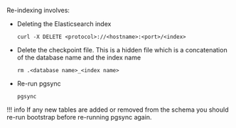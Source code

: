 Re-indexing involves:

- Deleting the Elasticsearch index
  ```
  curl -X DELETE <protocol>://<hostname>:<port>/<index>
  ```
- Delete the checkpoint file.
  This is a hidden file which is a concatenation of the database name and the index name
  ```
  rm .<database name>_<index name>
  ```
- Re-run pgsync
  ```
  pgsync
  ```


!!! info
    If any new tables are added or removed from the schema you should re-run bootstrap before re-running pgsync again.